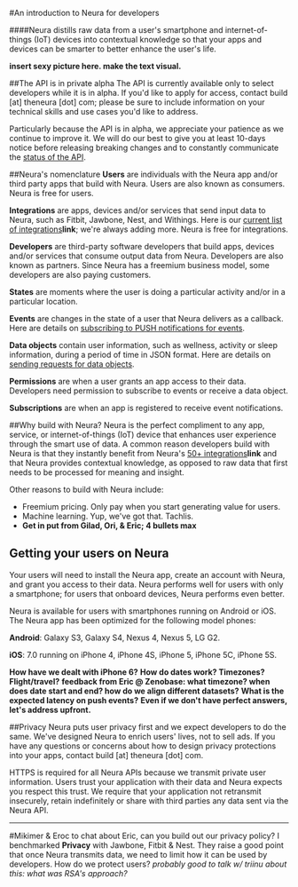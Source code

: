 #An introduction to Neura for developers

####Neura distills raw data from a user's smartphone and internet-of-things (IoT) devices into contextual knowledge so that your apps and devices can be smarter to better enhance the user's life.

**insert sexy picture here. make the text visual.**

##The API is in private alpha
The API is currently available only to select developers while it is in alpha.  If you'd like to apply for access, contact build [at] theneura [dot] com; please be sure to include information on your technical skills and use cases you'd like to address.  

Particularly because the API is in alpha, we appreciate your patience as we continue to improve it.  We will do our best to give you at least 10-days notice before releasing breaking changes and to constantly communicate the [status of the API](https://github.com/NeuraLabs/Neura_documentation/blob/master/text/status.md). 


##Neura's nomenclature
**Users** are individuals with the Neura app and/or third party apps that build with Neura. Users are also known as consumers.  Neura is free for users.

**Integrations** are apps, devices and/or services that send input data to Neura, such as Fitbit, Jawbone, Nest, and Withings.  Here is our [current list of integrations]()**link**; we're always adding more.  Neura is free for integrations.

**Developers** are third-party software developers that build apps, devices and/or services that consume output data from Neura. Developers are also known as partners.  Since Neura has a freemium business model, some developers are also paying customers.

 **States** are moments where the user is doing a particular activity and/or in a particular location.  

**Events** are changes in the state of a user that Neura delivers as a callback.  Here are details on [subscribing to PUSH notifications for events]().

**Data objects** contain user information, such as wellness, activity or sleep information, during a period of time in JSON format.  Here are details on [sending requests for data objects](https://github.com/NeuraLabs/Neura_documentation/blob/master/text/endpoints.md).

**Permissions** are when a user grants an app access to their data.  Developers need permission to subscribe to events or receive a data object.

**Subscriptions** are when an app is registered to receive event notifications. 


##Why build with Neura?
Neura is the perfect compliment to any app, service, or internet-of-things (IoT) device that enhances user experience through the smart use of data.  A common reason developers build with Neura is that they instantly benefit from Neura's [50+ integrations]()**link** and that Neura provides contextual knowledge, as opposed to raw data that first needs to be processed for meaning and insight.

Other reasons to build with Neura include:

  - Freemium pricing. Only pay when you start generating value for users.
  - Machine learning. Yup, we've got that. Tachlis. 
  - **Get in put from Gilad, Ori, & Eric; 4 bullets max**


## Getting your users on Neura
Your users will need to install the Neura app, create an account with Neura, and grant you access to their data.  Neura performs well for users with only a smartphone;  for users that onboard devices, Neura performs even better.  

Neura is available for users with smartphones running on Android or iOS.  The Neura app has been optimized for the following model phones:

  **Android**: Galaxy S3, Galaxy S4, Nexus 4, Nexus 5, LG G2.

  **iOS**: 7.0 running on iPhone 4, iPhone 4S, iPhone 5, iPhone 5C, iPhone 5S.

**How have we dealt with iPhone 6?**
**How do dates work? Timezones? Flight/travel?**
   **feedback from Eric @ Zenobase: what timezone? when does date start and end? how do we align different datasets?**
**What is the expected latency on push events?** 
**Even if we don't have perfect answers, let's address upfront.**


##Privacy
Neura puts user privacy first and we expect developers to do the same.  We've designed Neura to enrich users' lives, not to sell ads. If you have any questions or concerns about how to design privacy protections into your apps, contact build [at] theneura [dot] com.

HTTPS is required for all Neura APIs because we transmit private user information. Users trust your application with their data and Neura expects you respect this trust. We require that your application not retransmit insecurely, retain indefinitely or share with third parties any data sent via the Neura API. 

-------

#Mikimer & Eroc to chat about
Eric, can you build out our privacy policy? I benchmarked **Privacy** with Jawbone, Fitbit & Nest.  They raise a good point that once Neura transmits data, we need to limit how it can be used by developers.  How do we protect users?  *probably good to talk w/ triinu about this: what was RSA's approach?*

